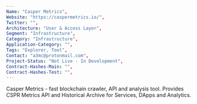 ```yaml
---
Name: "Casper Metrics",
Website: "https://caspermetrics.io/",
Twitter: "",
Architecture: "User & Access Layer",
Segment: "Infrastructure",
Category: "Infrastructure",
Application-Category: "",
Tags: "Explorer, Tool",
Contact: "a3mc@protonmail.com",
Project-Status: "Not Live - In Development",
Contract-Hashes-Main: "",
Contract-Hashes-Test: "",
---
```

<!--lang:en--> 
Casper Metrics - fast blockchain crawler, API and analysis tool. Provides CSPR Metrics API and Historical Archive for Services, DApps and Analytics.
<!--lang:es--] 
<!--lang:de--] 
<!--lang:fr--] 
<!--lang:pl--] 
<!--lang:uk--] 
[!--lang:*-->  
